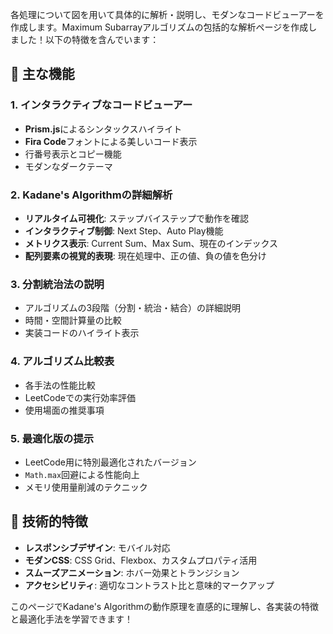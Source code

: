 各処理について図を用いて具体的に解析・説明し、モダンなコードビューアーを作成します。Maximum Subarrayアルゴリズムの包括的な解析ページを作成しました！以下の特徴を含んでいます：

## 🎯 **主な機能**

### **1. インタラクティブなコードビューアー**
- **Prism.js**によるシンタックスハイライト
- **Fira Code**フォントによる美しいコード表示
- 行番号表示とコピー機能
- モダンなダークテーマ

### **2. Kadane's Algorithmの詳細解析**
- **リアルタイム可視化**: ステップバイステップで動作を確認
- **インタラクティブ制御**: Next Step、Auto Play機能
- **メトリクス表示**: Current Sum、Max Sum、現在のインデックス
- **配列要素の視覚的表現**: 現在処理中、正の値、負の値を色分け

### **3. 分割統治法の説明**
- アルゴリズムの3段階（分割・統治・結合）の詳細説明
- 時間・空間計算量の比較
- 実装コードのハイライト表示

### **4. アルゴリズム比較表**
- 各手法の性能比較
- LeetCodeでの実行効率評価
- 使用場面の推奨事項

### **5. 最適化版の提示**
- LeetCode用に特別最適化されたバージョン
- `Math.max`回避による性能向上
- メモリ使用量削減のテクニック

## 🚀 **技術的特徴**

- **レスポンシブデザイン**: モバイル対応
- **モダンCSS**: CSS Grid、Flexbox、カスタムプロパティ活用
- **スムーズアニメーション**: ホバー効果とトランジション
- **アクセシビリティ**: 適切なコントラスト比と意味的マークアップ

このページでKadane's Algorithmの動作原理を直感的に理解し、各実装の特徴と最適化手法を学習できます！